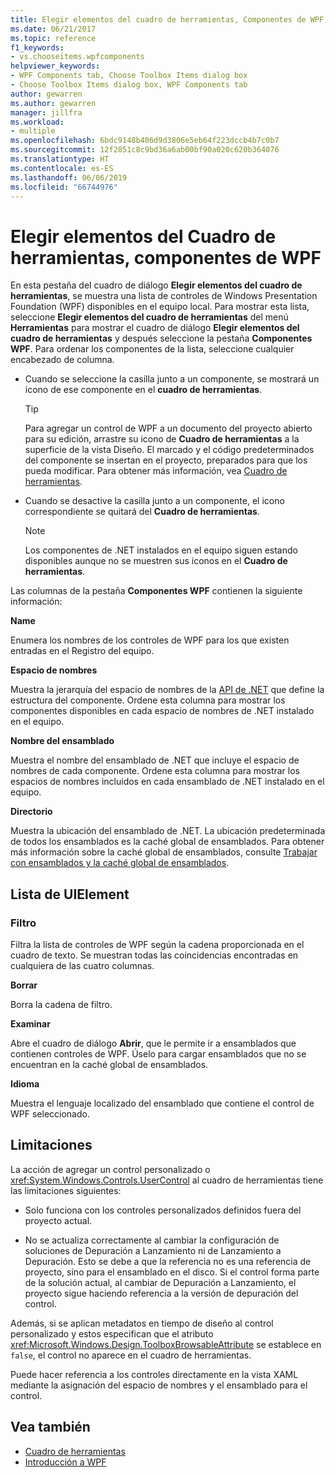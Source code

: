 ```yaml
---
title: Elegir elementos del cuadro de herramientas, Componentes de WPF
ms.date: 06/21/2017
ms.topic: reference
f1_keywords:
- vs.chooseitems.wpfcomponents
helpviewer_keywords:
- WPF Components tab, Choose Toolbox Items dialog box
- Choose Toolbox Items dialog box, WPF Components tab
author: gewarren
ms.author: gewarren
manager: jillfra
ms.workload:
- multiple
ms.openlocfilehash: 6bdc9148b406d9d3806e5eb64f223dccb4b7c0b7
ms.sourcegitcommit: 12f2851c8c9bd36a6ab00bf90a020c620b364076
ms.translationtype: HT
ms.contentlocale: es-ES
ms.lasthandoff: 06/06/2019
ms.locfileid: "66744976"
---
```

# <a name="choose-toolbox-items-wpf-components"></a>Elegir elementos del Cuadro de herramientas, componentes de WPF

En esta pestaña del cuadro de diálogo **Elegir elementos del cuadro de herramientas**, se muestra una lista de controles de Windows Presentation Foundation (WPF) disponibles en el equipo local. Para mostrar esta lista, seleccione **Elegir elementos del cuadro de herramientas** del menú **Herramientas** para mostrar el cuadro de diálogo **Elegir elementos del cuadro de herramientas** y después seleccione la pestaña **Componentes WPF**. Para ordenar los componentes de la lista, seleccione cualquier encabezado de columna.

- Cuando se seleccione la casilla junto a un componente, se mostrará un icono de ese componente en el **cuadro de herramientas**.

    > [!TIP]
    > Para agregar un control de WPF a un documento del proyecto abierto para su edición, arrastre su icono de **Cuadro de herramientas** a la superficie de la vista Diseño. El marcado y el código predeterminados del componente se insertan en el proyecto, preparados para que los pueda modificar. Para obtener más información, vea [Cuadro de herramientas](../../ide/reference/toolbox.md).

- Cuando se desactive la casilla junto a un componente, el icono correspondiente se quitará del **Cuadro de herramientas**.

    > [!NOTE]
    > Los componentes de .NET instalados en el equipo siguen estando disponibles aunque no se muestren sus iconos en el **Cuadro de herramientas**.

Las columnas de la pestaña **Componentes WPF** contienen la siguiente información:

**Name**

Enumera los nombres de los controles de WPF para los que existen entradas en el Registro del equipo.

**Espacio de nombres**

Muestra la jerarquía del espacio de nombres de la [API de .NET](/dotnet/api/?view=netframework-4.7) que define la estructura del componente. Ordene esta columna para mostrar los componentes disponibles en cada espacio de nombres de .NET instalado en el equipo.

**Nombre del ensamblado**

Muestra el nombre del ensamblado de .NET que incluye el espacio de nombres de cada componente. Ordene esta columna para mostrar los espacios de nombres incluidos en cada ensamblado de .NET instalado en el equipo.

**Directorio**

Muestra la ubicación del ensamblado de .NET. La ubicación predeterminada de todos los ensamblados es la caché global de ensamblados. Para obtener más información sobre la caché global de ensamblados, consulte [Trabajar con ensamblados y la caché global de ensamblados](/dotnet/framework/app-domains/working-with-assemblies-and-the-gac).

## <a name="uielement-list"></a>Lista de UIElement

### <a name="filter"></a>Filtro

Filtra la lista de controles de WPF según la cadena proporcionada en el cuadro de texto. Se muestran todas las coincidencias encontradas en cualquiera de las cuatro columnas.

**Borrar**

Borra la cadena de filtro.

**Examinar**

Abre el cuadro de diálogo **Abrir**, que le permite ir a ensamblados que contienen controles de WPF. Úselo para cargar ensamblados que no se encuentran en la caché global de ensamblados.

**Idioma**

Muestra el lenguaje localizado del ensamblado que contiene el control de WPF seleccionado.

## <a name="limitations"></a>Limitaciones

La acción de agregar un control personalizado o <xref:System.Windows.Controls.UserControl> al cuadro de herramientas tiene las limitaciones siguientes:

- Solo funciona con los controles personalizados definidos fuera del proyecto actual.

- No se actualiza correctamente al cambiar la configuración de soluciones de Depuración a Lanzamiento ni de Lanzamiento a Depuración. Esto se debe a que la referencia no es una referencia de proyecto, sino para el ensamblado en el disco. Si el control forma parte de la solución actual, al cambiar de Depuración a Lanzamiento, el proyecto sigue haciendo referencia a la versión de depuración del control.

Además, si se aplican metadatos en tiempo de diseño al control personalizado y estos especifican que el atributo <xref:Microsoft.Windows.Design.ToolboxBrowsableAttribute> se establece en `false`, el control no aparece en el cuadro de herramientas.

Puede hacer referencia a los controles directamente en la vista XAML mediante la asignación del espacio de nombres y el ensamblado para el control.

## <a name="see-also"></a>Vea también

- [Cuadro de herramientas](../../ide/reference/toolbox.md)
- [Introducción a WPF](../../designers/getting-started-with-wpf.md)
